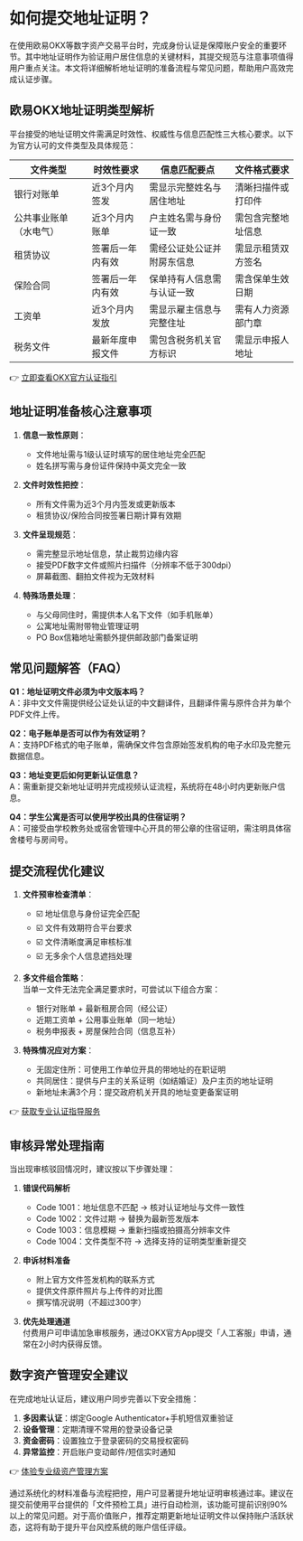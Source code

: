 # 如何提交地址证明？

在使用欧易OKX等数字资产交易平台时，完成身份认证是保障账户安全的重要环节。其中地址证明作为验证用户居住信息的关键材料，其提交规范与注意事项值得用户重点关注。本文将详细解析地址证明的准备流程与常见问题，帮助用户高效完成认证步骤。

## 欧易OKX地址证明类型解析

平台接受的地址证明文件需满足时效性、权威性与信息匹配性三大核心要求。以下为官方认可的文件类型及具体规范：

| 文件类型              | 时效性要求       | 信息匹配要点                  | 文件格式要求        |
|-----------------------|------------------|-------------------------------|---------------------|
| 银行对账单            | 近3个月内签发    | 需显示完整姓名与居住地址      | 清晰扫描件或打印件  |
| 公共事业账单（水电气）| 近3个月内账单    | 户主姓名需与身份证一致        | 需包含完整地址信息  |
| 租赁协议              | 签署后一年内有效 | 需经公证处公证并附房东信息    | 需显示租赁双方签名  |
| 保险合同              | 签署后一年内有效 | 保单持有人信息需与认证一致    | 需含保单生效日期    |
| 工资单                | 近3个月内发放    | 需显示雇主信息与完整住址      | 需有人力资源部门章  |
| 税务文件              | 最新年度申报文件 | 需包含税务机关官方标识        | 需显示申报人地址    |

👉 [立即查看OKX官方认证指引](https://bit.ly/okx_welcome)

## 地址证明准备核心注意事项

1. **信息一致性原则**：  
   - 文件地址需与1级认证时填写的居住地址完全匹配  
   - 姓名拼写需与身份证件保持中英文完全一致

2. **文件时效性把控**：  
   - 所有文件需为近3个月内签发或更新版本  
   - 租赁协议/保险合同按签署日期计算有效期

3. **文件呈现规范**：  
   - 需完整显示地址信息，禁止裁剪边缘内容  
   - 接受PDF数字文件或照片扫描件（分辨率不低于300dpi）  
   - 屏幕截图、翻拍文件视为无效材料

4. **特殊场景处理**：  
   - 与父母同住时，需提供本人名下文件（如手机账单）  
   - 公寓地址需附带物业管理证明  
   - PO Box信箱地址需额外提供邮政部门备案证明

## 常见问题解答（FAQ）

**Q1：地址证明文件必须为中文版本吗？**  
A：非中文文件需提供经公证处认证的中文翻译件，且翻译件需与原件合并为单个PDF文件上传。

**Q2：电子账单是否可以作为有效证明？**  
A：支持PDF格式的电子账单，需确保文件包含原始签发机构的电子水印及完整元数据信息。

**Q3：地址变更后如何更新认证信息？**  
A：需重新提交新地址证明并完成视频认证流程，系统将在48小时内更新账户信息。

**Q4：学生公寓是否可以使用学校出具的住宿证明？**  
A：可接受由学校教务处或宿舍管理中心开具的带公章的住宿证明，需注明具体宿舍楼号与房间号。

## 提交流程优化建议

1. **文件预审检查清单**：  
   - ☑️ 地址信息与身份证完全匹配  
   - ☑️ 文件有效期符合平台要求  
   - ☑️ 文件清晰度满足审核标准  
   - ☑️ 无多余个人信息遮挡处理  

2. **多文件组合策略**：  
   当单一文件无法完全满足要求时，可尝试以下组合方案：  
   - 银行对账单 + 最新租房合同（经公证）  
   - 近期工资单 + 公用事业账单（同一地址）  
   - 税务申报表 + 房屋保险合同（信息互补）

3. **特殊情况应对方案**：  
   - 无固定住所：可使用工作单位开具的带地址的在职证明  
   - 共同居住：提供与户主的关系证明（如结婚证）及户主页的地址证明  
   - 新地址未满3个月：提交政府机关开具的地址变更备案证明

👉 [获取专业认证指导服务](https://bit.ly/okx_welcome)

## 审核异常处理指南

当出现审核驳回情况时，建议按以下步骤处理：

1. **错误代码解析**  
   - Code 1001：地址信息不匹配 → 核对认证地址与文件一致性  
   - Code 1002：文件过期 → 替换为最新签发版本  
   - Code 1003：信息模糊 → 重新扫描或拍摄高分辨率文件  
   - Code 1004：文件类型不符 → 选择支持的证明类型重新提交  

2. **申诉材料准备**  
   - 附上官方文件签发机构的联系方式  
   - 提供文件原件照片与上传件的对比图  
   - 撰写情况说明（不超过300字）  

3. **优先处理通道**  
   付费用户可申请加急审核服务，通过OKX官方App提交「人工客服」申请，通常在2小时内获得反馈。

## 数字资产管理安全建议

在完成地址认证后，建议用户同步完善以下安全措施：

1. **多因素认证**：绑定Google Authenticator+手机短信双重验证  
2. **设备管理**：定期清理不常用的登录设备记录  
3. **资金密码**：设置独立于登录密码的交易授权密码  
4. **异常监控**：开启账户变动邮件/短信实时通知  

👉 [体验专业级资产管理方案](https://bit.ly/okx_welcome)

通过系统化的材料准备与流程把控，用户可显著提升地址证明审核通过率。建议在提交前使用平台提供的「文件预检工具」进行自动检测，该功能可提前识别90%以上的常见问题。对于高价值账户，推荐定期更新地址证明文件以保持账户活跃状态，这将有助于提升平台风控系统的账户信任评级。